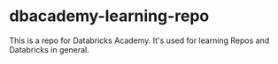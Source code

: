 # dbacademy-learning-repo

This is a repo for Databricks Academy. It's used for learning Repos and Databricks in general.

